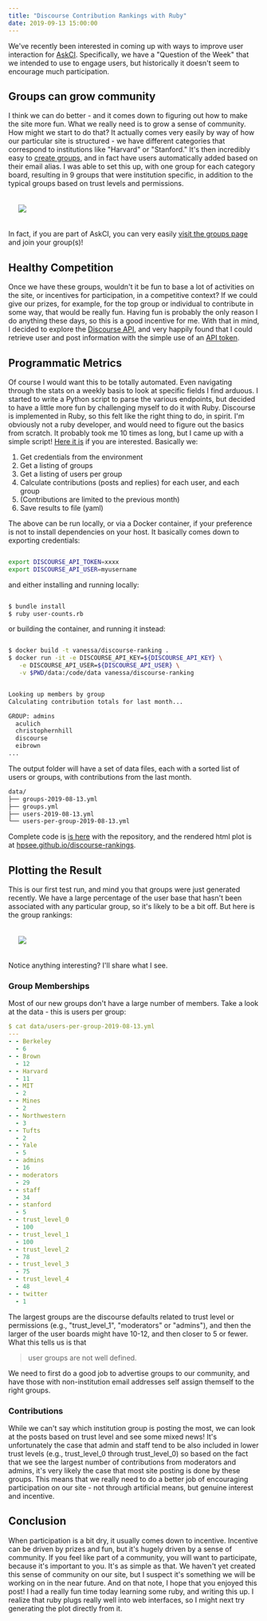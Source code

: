 ```yaml
---
title: "Discourse Contribution Rankings with Ruby"
date: 2019-09-13 15:00:00
---
```


We've recently been interested in coming up with ways to improve user interaction
for <a target="_blank" href="https://ask.cyberinfrastructure.org">AskCI</a>. Specifically,
we have a "Question of the Week" that we intended to use to engage users, but historically
it doesn't seem to encourage much participation.

## Groups can grow community

I think we can do better - and it comes down to figuring out how to make the site more fun.
What we really need is to grow a sense of community. How might
we start to do that? It actually comes very easily by way of how our particular site is structured -
we have different categories that correspond to institutions like "Harvard" or "Stanford."
It's then incredibly easy to <a href="https://meta.discourse.org/t/how-to-assign-users-to-groups/41862">create groups</a>,
and in fact have users automatically added based on their email alias. I was able to set 
this up, with one group for each category board, resulting in 9 groups that were institution
specific, in addition to the typical groups based on trust levels and permissions.

<div style="padding:20px">
  <img src="/assets/images/posts/discourse-ranking/groups.png">
</div>

In fact, if you are part of AskCI, you can very easily <a href="https://ask.cyberinfrastructure.org/groups" target="_blank">visit the groups page</a> and join your group(s)!

## Healthy Competition

Once we have these groups, wouldn't it be fun to base a lot of activities on the site,
or incentives for participation, in a competitive context? If we could give our prizes, for
example, for the top group or individual to contribute in some way, that would be really fun.
Having fun is probably the only reason I do anything these days, so this is a good incentive for me.
With that in mind, I decided to explore the <a href="https://docs.discourse.org/" target="_blank">Discourse API</a>,
and very happily found that I could retrieve user and post information with the simple use
of an <a href="https://meta.discourse.org/t/user-api-keys-specification/48536" target="_blank">API token</a>.

## Programmatic Metrics

Of course I would want this to be totally automated. Even navigating through the stats on a weekly
basis to look at specific fields I find arduous. I started to write a Python script to parse
the various endpoints, but decided to have a little more fun by challenging myself to do it with
Ruby. Discourse is implemented in Ruby, so this felt like the right thing to do, in spirit.
I'm obviously not a ruby developer, and would need to figure out the basics from scratch.
It probably took me 10 times as long, but I came up with a simple script! <a href="https://github.com/hpsee/discourse-rankings/blob/master/user-ranking.rb" target="_blank">Here it is</a> if you are interested. Basically we:

<ol class="custom-counter">
  <li>Get credentials from the environment</li>
  <li>Get a listing of groups</li>
  <li>Get a listing of users per group</li>
  <li>Calculate contributions (posts and replies) for each user, and each group</li>
  <li>(Contributions are limited to the previous month)</li>
  <li>Save results to file (yaml)</li>
</ol>

The above can be run locally, or via a Docker container, if your preference is not to install
dependencies on your host. It basically comes down to exporting credentials:

```bash

export DISCOURSE_API_TOKEN=xxxx
export DISCOURSE_API_USER=myusername
```

and either installing and running locally:

```bash

$ bundle install
$ ruby user-counts.rb
```

or building the container, and running it instead:

```bash

$ docker build -t vanessa/discourse-ranking .
$ docker run -it -e DISCOURSE_API_KEY=${DISCOURSE_API_KEY} \
   -e DISCOURSE_API_USER=${DISCOURSE_API_USER} \
   -v $PWD/data:/code/data vanessa/discourse-ranking


Looking up members by group
Calculating contribution totals for last month...

GROUP: admins
  aculich
  christophernhill
  discourse
  eibrown
...
```

The output folder will have a set of data files, each with a sorted list of users
or groups, with contributions from the last month.

```bash
data/
├── groups-2019-08-13.yml
├── groups.yml
├── users-2019-08-13.yml
└── users-per-group-2019-08-13.yml
```

Complete code is <a href="https://github.com/hpsee/discourse-rankings" target="_blank">is here</a> with the repository,
and the rendered html plot is at <a href="https://hpsee.github.io/discourse-rankings" target="_blank">hpsee.github.io/discourse-rankings</a>.


## Plotting the Result

This is our first test run, and mind you that groups were just generated recently. We have a large
percentage of the user base that hasn't been associated with any particular group, so it's likely to be a bit off.
But here is the group rankings:

<div style="padding:20px">
  <img src="/assets/images/posts/discourse-ranking/rankings.png">
</div>

Notice anything interesting? I'll share what I see.

### Group Memberships

Most of our new groups don't have a large number of members. Take a look at the data - this is users per group:

```yaml
$ cat data/users-per-group-2019-08-13.yml 
---
- - Berkeley
  - 6
- - Brown
  - 12
- - Harvard
  - 11
- - MIT
  - 2
- - Mines
  - 2
- - Northwestern
  - 3
- - Tufts
  - 2
- - Yale
  - 5
- - admins
  - 16
- - moderators
  - 29
- - staff
  - 34
- - stanford
  - 5
- - trust_level_0
  - 100
- - trust_level_1
  - 100
- - trust_level_2
  - 78
- - trust_level_3
  - 75
- - trust_level_4
  - 48
- - twitter
  - 1
```

The largest groups are the discourse defaults related to trust level or permissions (e.g., "trust_level_1", "moderators" or "admins"),
and then the larger of the user boards might have 10-12, and then closer to 5 or fewer.
What this tells us is that 

> user groups are not well defined.

We need to first do a good job to advertise groups to our community,
and have those with non-institution email addresses self assign themself to the right groups.

### Contributions

While we can't say which institution group is posting the most, we can look at the posts based on
trust level and see some mixed news! It's unfortunately the case that admin and staff tend to be also
included in lower trust levels (e.g., trust_level_0 through trust_level_0) so based on the fact
that we see the largest number of contributions from moderators and admins, it's very likely
the case that most site posting is done by these groups. This means that we really need to do a better
job of encouraging participation on our site - not through artificial means, but genuine interest
and incentive.


## Conclusion

When participation is a bit dry, it usually comes down to incentive. Incentive can be driven by prizes and
fun, but it's hugely driven by a sense of community. If you feel like part of a community, you will
want to participate, because it's important to you. It's as simple as that.
We haven't yet created this sense of community on our site, but I suspect it's something
we will be working on in the near future. And on that note, I hope that you enjoyed this post! 
I had a really fun time today learning some ruby, and writing this up. I realize that ruby plugs
really well into web interfaces, so I might next try generating the plot directly from it.
